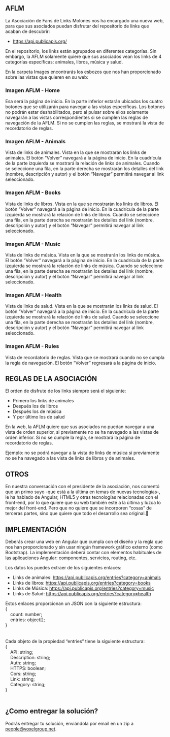 ## AFLM

La Asociación de Fans de Links Molones nos ha encargado una nueva web, para que sus asociados puedan disfrutar del repositorio de links que acaban de descubrir:
- https://api.publicapis.org/

En el repositorio, los links están agrupados en diferentes categorías. Sin embargo, la AFLM solamente quiere que sus asociados vean los links de 4 categorías específicas: animales, libros, música y salud.

En la carpeta Images encontrarás los esbozos que nos han proporcionado sobre las vistas que quieren en su web:


### Imagen AFLM - Home
Esa será la página de inicio. En la parte inferior estarán ubicados los cuatro botones que se utilizarán para navegar a las vistas específicas. Los botones no podrán estar deshabilitados, pero al pulsar sobre ellos solamente navegarán a las vistas correspondientes si se cumplen las reglas de navegación de la AFLM. Si no se cumplen las reglas, se mostrará la vista de recordatorio de reglas.

### Imagen AFLM - Animals
Vista de links de animales. Vista en la que se mostrarán los links de animales. El botón “Volver” navegará a la página de inicio. En la cuadrícula de la parte izquierda se mostrará la relación de links de animales. Cuando se seleccione una fila, en la parte derecha se mostrarán los detalles del link (nombre, descripción y autor) y el botón “Navegar” permitirá navegar al link seleccionado.


### Imagen AFLM - Books
Vista de links de libros. Vista en la que se mostrarán los links de libros. El botón “Volver” navegará a la página de inicio. En la cuadrícula de la parte izquierda se mostrará la relación de links de libros. Cuando se seleccione una fila, en la parte derecha se mostrarán los detalles del link (nombre, descripción y autor) y el botón “Navegar” permitirá navegar al link seleccionado.


### Imagen AFLM - Music
Vista de links de música. Vista en la que se mostrarán los links de música. El botón “Volver” navegará a la página de inicio. En la cuadrícula de la parte izquierda se mostrará la relación de links de música. Cuando se seleccione una fila, en la parte derecha se mostrarán los detalles del link (nombre, descripción y autor) y el botón “Navegar” permitirá navegar al link seleccionado.


### Imagen AFLM - Health
Vista de links de salud. Vista en la que se mostrarán los links de salud. El botón “Volver” navegará a la página de inicio. En la cuadrícula de la parte izquierda se mostrará la relación de links de salud. Cuando se seleccione una fila, en la parte derecha se mostrarán los detalles del link (nombre, descripción y autor) y el botón “Navegar” permitirá navegar al link seleccionado.


### Imagen AFLM - Rules
Vista de recordatorio de reglas. Vista que se mostrará cuando no se cumpla la regla de navegación. El botón “Volver” regresará a la página de inicio.


## REGLAS DE LA ASOCIACIÓN
El orden de disfrute de los links siempre será el siguiente:
- Primero los links de animales
- Después los de libros
- Después los de música
- Y por último los de salud

En la web, la AFLM quiere que sus asociados no puedan navegar a una vista de orden superior, si previamente no se ha navegado a las vistas de orden inferior.
Si no se cumple la regla, se mostrará la página de recordatorio de reglas.

Ejemplo: no se podrá navegar a la vista de links de música si previamente no se ha navegado a las vista de links de libros y de animales.


## OTROS
En nuestra conversación con el presidente de la asociación, nos comentó que un primo suyo -que está a la última en temas de nuevas tecnologías-, le ha hablado de Angular, HTML5 y otras tecnologías relacionadas con el front-end, por lo que quiere que su web también esté a la última y luzca lo mejor del front-end. Pero que no quiere que se incorporen “cosas” de terceras partes, sino que quiere que todo el desarrollo sea original.


## IMPLEMENTACIÓN
Deberás crear una web en Angular que cumpla con el diseño y la regla que nos han proporcionado y sin usar ningún framework gráfico externo (como Bootstrap). La implementación deberá contar con elementos habituales de las aplicaciones Angular: componentes, servicios, routing, etc.

Los datos los puedes extraer de los siguientes enlaces:

- Links de animales: https://api.publicapis.org/entries?category=animals
- Links de libros: https://api.publicapis.org/entries?category=books
- Links de Música: https://api.publicapis.org/entries?category=music
- Links de Salud: https://api.publicapis.org/entries?category=health

Estos enlaces proporcionan un JSON con la siguiente estructura:<br/>
{<br/>
&nbsp;&nbsp;&nbsp;&nbsp;count: number;<br/>
&nbsp;&nbsp;&nbsp;&nbsp;entries: object[];<br/>
}<br/>
<br/>
<br/>
Cada objeto de la propiedad “entries” tiene la siguiente estructura:<br/>
{<br/>
&nbsp;&nbsp;&nbsp;&nbsp;API: string;<br/>
&nbsp;&nbsp;&nbsp;&nbsp;Description: string;<br/>
&nbsp;&nbsp;&nbsp;&nbsp;Auth: string;<br/>
&nbsp;&nbsp;&nbsp;&nbsp;HTTPS: boolean;<br/>
&nbsp;&nbsp;&nbsp;&nbsp;Cors: string;<br/>
&nbsp;&nbsp;&nbsp;&nbsp;Link: string;<br/>
&nbsp;&nbsp;&nbsp;&nbsp;Category: string;<br/>
}<br/>
<br/>


## ¿Como entregar la solución?
Podrás entregar tu solución, enviándola por email en un zip a people@voxelgroup.net.

